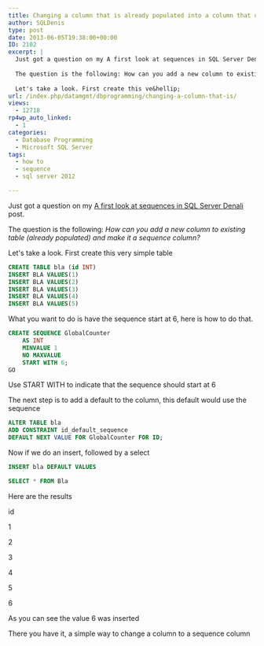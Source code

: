 ```yaml
---
title: Changing a column that is already populated into a column that uses a sequence
author: SQLDenis
type: post
date: 2013-06-05T19:38:00+00:00
ID: 2102
excerpt: |
  Just got a question on my A first look at sequences in SQL Server Denali post.
  
  The question is the following: How can you add a new column to existing table (already populated) and make it a sequence column?
  
  Let's take a look. First create this ve&hellip;
url: /index.php/datamgmt/dbprogramming/changing-a-column-that-is/
views:
  - 12718
rp4wp_auto_linked:
  - 1
categories:
  - Database Programming
  - Microsoft SQL Server
tags:
  - how to
  - sequence
  - sql server 2012

---
```

Just got a question on my [A first look at sequences in SQL Server Denali][1] post.

The question is the following: _How can you add a new column to existing table (already populated) and make it a sequence column?_

Let's take a look. First create this very simple table

```sql
CREATE TABLE bla (id INT)
INSERT BLA VALUES(1)
INSERT BLA VALUES(2)
INSERT BLA VALUES(3)
INSERT BLA VALUES(4)
INSERT BLA VALUES(5)
```

What you want to do is have the sequence start at 6, here is how to do that.

```sql
CREATE SEQUENCE GlobalCounter
    AS INT
    MINVALUE 1
    NO MAXVALUE
    START WITH 6;
GO
```

Use START WITH to indicate that the sequence should start at 6

The next step is to add a default to the column, this default would use the sequence

```sql
ALTER TABLE bla
ADD CONSTRAINT id_default_sequence
DEFAULT NEXT VALUE FOR GlobalCounter FOR ID;
```

Now if we do an insert, followed by a select

```sql
INSERT bla DEFAULT VALUES

SELECT * FROM Bla

```
Here are the results

id
  
1
  
2
  
3
  
4
  
5
  
6

As you can see the value 6 was inserted

There you have it, a simple way to change a column to a sequence column

 [1]: /index.php/DataMgmt/DataDesign/a-first-look-at-sequences-in-sql-server